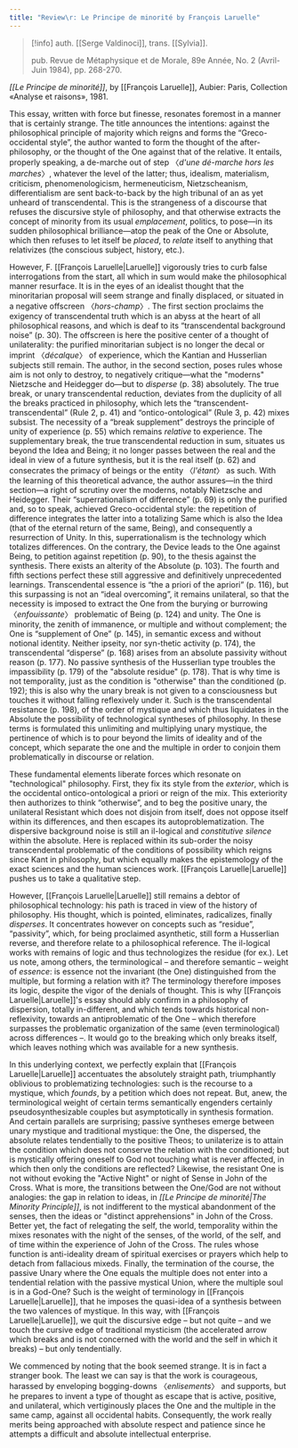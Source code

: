 ```yaml
---
title: "Review\r: Le Principe de minorité by François Laruelle"
---
```

>[!info]
>auth. [[Serge Valdinoci]], trans. [[Sylvia]].
>
>pub. Revue de Métaphysique et de Morale, 89e Année, No. 2 (Avril-Juin 1984), pp. 268-270.


_[[Le Principe de minorité]]_, by [[François Laruelle]], Aubier: Paris, Collection «Analyse et raisons», 1981.

This essay, written with force but finesse, resonates foremost in a manner that is certainly strange. The title announces the intentions: against the philosophical principle of majority which reigns and forms the “Greco-occidental style”, the author wanted to form the thought of the after-philosophy, or the thought of the One against that of the relative. It entails, properly speaking, a de-marche out of step 〈_d'une dé-marche hors les marches_〉, whatever the level of the latter; thus, idealism, materialism, criticism, phenomenologicism, hermeneuticism, Nietzscheanism, differentialism are sent back-to-back by the high tribunal of an as yet unheard of transcendental. This is the strangeness of a discourse that refuses the discursive style of philosophy, and that otherwise extracts the concept of minority from its usual _emplacement_, politics, to pose—in its sudden philosophical brilliance—atop the peak of the One or Absolute, which then refuses to let itself be _placed_, to _relate_ itself to anything that relativizes (the conscious subject, history, etc.).

However, F. [[François Laruelle|Laruelle]] vigorously tries to curb false interrogations from the start, all which in sum would make the philosophical manner resurface. It is in the eyes of an idealist thought that the minoritarian proposal will seem strange and finally displaced, or situated in a negative offscreen 〈_hors-champ_〉. The first section proclaims the exigency of transcendental truth which is an abyss at the heart of all philosophical reasons, and which is deaf to its “transcendental background noise” (p. 30). The offscreen is here the positive center of a thought of unilaterality: the purified minoritarian subject is no longer the decal or imprint 〈_décalque_〉 of experience, which the Kantian and Husserlian subjects still remain. The author, in the second section, poses rules whose aim is not only to destroy, to negatively critique—what the "moderns" Nietzsche and Heidegger do—but to _disperse_ (p. 38) absolutely. The true break, or unary transcendental reduction, deviates from the duplicity of all the breaks practiced in philosophy, which lets the “transcendent-transcendental” (Rule 2, p. 41) and “ontico-ontological” (Rule 3, p. 42) mixes subsist. The necessity of a “break supplement” destroys the principle of unity of experience (p. 55) which remains _relative_ to experience. The supplementary break, the true transcendental reduction in sum, situates us beyond the Idea and Being; it no longer passes between the real and the ideal in view of a future synthesis, but it is the real itself (p. 62) and consecrates the primacy of beings or the entity 〈_l'étant_〉 as such. With the learning of this theoretical advance, the author assures—in the third section—a right of scrutiny over the moderns, notably Nietzsche and Heidegger. Their “superrationalism of difference” (p. 69) is only the purified and, so to speak, achieved Greco-occidental style: the repetition of difference integrates the latter into a totalizing Same which is also the Idea (that of the eternal return of the same, Being), and consequently a resurrection of Unity. In this, superrationalism is the technology which totalizes differences. On the contrary, the Device leads to the One against Being, to petition against repetition (p. 90), to the thesis against the synthesis. There exists an alterity of the Absolute (p. 103). The fourth and fifth sections perfect these still aggressive and definitively unprecedented learnings. Transcendental essence is “the a priori of the apriori” (p. 116), but this surpassing is not an “ideal overcoming”, it remains unilateral, so that the necessity is imposed to extract the One from the burying or burrowing 〈_enfouissante_〉 problematic of Being (p. 124) and unity. The One is minority, the zenith of immanence, or multiple and without complement; the One is “supplement of One” (p. 145), in semantic excess and without notional identity. Neither ipseity, nor syn-thetic activity (p. 174), the transcendental “disperse” (p. 168) arises from an absolute passivity without reason (p. 177). No passive synthesis of the Husserlian type troubles the impassibility (p. 179) of the "absolute residue" (p. 178). That is why time is not temporality, just as the condition is "otherwise" than the conditioned (p. 192); this is also why the unary break is not given to a consciousness but touches it without falling reflexively under it. Such is the transcendental resistance (p. 198), of the order of mystique and which thus liquidates in the Absolute the possibility of technological syntheses of philosophy. In these terms is formulated this unlimiting and multiplying unary mystique, the pertinence of which is to pour beyond the limits of ideality and of the concept, which separate the one and the multiple in order to conjoin them problematically in discourse or relation.

These fundamental elements liberate forces which resonate on "technological" philosophy. First, they fix its style from the _exterior_, which is the occidental ontico-ontological a priori or reign of the mix. This exteriority then authorizes to think “otherwise”, and to beg the positive unary, the unilateral Resistant which does not disjoin from itself, does not oppose itself within its differences, and then escapes its autoproblematization. The dispersive background noise is still an il-logical and _constitutive silence_ within the absolute. Here is replaced within its sub-order the noisy transcendental problematic of the conditions of possibility which reigns since Kant in philosophy, but which equally makes the epistemology of the exact sciences and the human sciences work. [[François Laruelle|Laruelle]] pushes us to take a qualitative step.

However, [[François Laruelle|Laruelle]] still remains a debtor of philosophical technology: his path is traced in view of the history of philosophy. His thought, which is pointed, eliminates, radicalizes, finally _disperses_. It concentrates however on concepts such as “residue”, “passivity”, which, for being proclaimed asynthetic, still form a Husserlian reverse, and therefore relate to a philosophical reference. The il-logical works with remains of logic and thus technologizes the residue (for ex.). Let us note, among others, the terminological – and therefore semantic – weight of _essence_: is essence not the invariant (the One) distinguished from the multiple, but forming a relation with it? The terminology therefore imposes its logic, despite the vigor of the denials of thought. This is why [[François Laruelle|Laruelle]]'s essay should ably confirm in a philosophy of dispersion, totally in-different, and which tends towards historical non-reflexivity, towards an antiproblematic of the One – which therefore surpasses the problematic organization of the same (even terminological) across differences –. It would go to the breaking which only breaks itself, which leaves nothing which was available for a new synthesis.

In this underlying context, we perfectly explain that [[François Laruelle|Laruelle]] accentuates the absolutely straight path, triumphantly oblivious to problematizing technologies: such is the recourse to a mystique, which _founds_, by a petition which does not repeat. But, anew, the terminological weight of certain terms semantically engenders certainly pseudosynthesizable couples but asymptotically in synthesis formation. And certain parallels are surprising; passive syntheses emerge between unary mystique and traditional mystique: the One, the dispersed, the absolute relates tendentially to the positive Theos; to unilaterize is to attain the condition which does not conserve the relation with the conditioned; but is mystically offering oneself to God not touching what is never affected, in which then only the conditions are reflected? Likewise, the resistant One is not without evoking the "Active Night" or night of Sense in John of the Cross. What is more, the transitions between the One/God are not without analogies: the gap in relation to ideas, in _[[Le Principe de minorité|The Minority Principle]]_, is not indifferent to the mystical abandonment of the senses, then the ideas or "distinct apprehensions" in John of the Cross. Better yet, the fact of relegating the self, the world, temporality within the mixes resonates with the night of the senses, of the world, of the self, and of time within the experience of John of the Cross. The rules whose function is anti-ideality dream of spiritual exercises or prayers which help to detach from fallacious mixeds. Finally, the termination of the course, the passive Unary where the One equals the multiple does not enter into a tendential relation with the passive mystical Union, where the multiple soul is in a God-One? Such is the weight of terminology in [[François Laruelle|Laruelle]], that he imposes the quasi-idea of a synthesis between the two valences of mystique. In this way, with [[François Laruelle|Laruelle]], we quit the discursive edge – but not quite – and we touch the cursive edge of traditional mysticism (the accelerated arrow which breaks and is not concerned with the world and the self in which it breaks) – but only tendentially.

We commenced by noting that the book seemed strange. It is in fact a stranger book. The least we can say is that the work is courageous, harassed by enveloping bogging-downs 〈_enlisements_〉 and supports, but he prepares to invent a type of thought as escape that is active, positive, and unilateral, which vertiginously places the One and the multiple in the same camp, against all occidental habits. Consequently, the work really merits being approached with absolute respect and patience since he attempts a difficult and absolute intellectual enterprise.